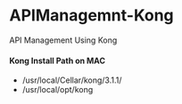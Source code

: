 # APIManagemnt-Kong
API Management Using Kong
#### Kong Install Path on MAC 
- /usr/local/Cellar/kong/3.1.1/
- /usr/local/opt/kong
